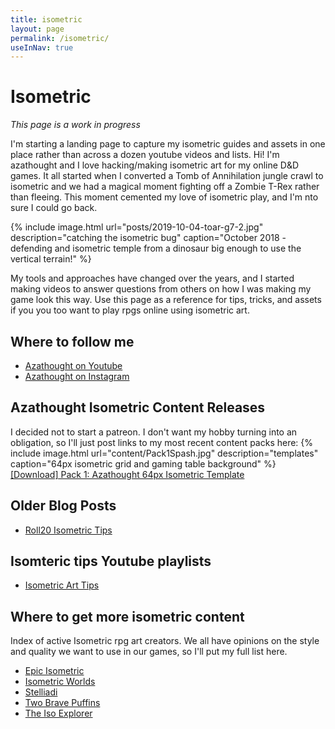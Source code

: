 ```yaml
---
title: isometric
layout: page
permalink: /isometric/
useInNav: true
---
```


# Isometric

*This page is a work in progress*

I'm starting a landing page to capture my isometric guides and assets in one place rather than across a dozen youtube videos and lists.  Hi! I'm azathought and I love hacking/making isometric art for my online D&D games. It all started when I converted a Tomb of Annihilation jungle crawl to isometric and we had a magical moment fighting off a Zombie T-Rex rather than fleeing. This moment cemented my love of isometric play, and I'm nto sure I could go back.

{% include image.html url="posts/2019-10-04-toar-g7-2.jpg" description="catching the isometric bug" caption="October 2018 - defending and isometric temple from a dinosaur big enough to use the vertical terrain!" %}

My tools and approaches have changed over the years, and I started making videos to answer questions from others on how I was making my game look this way.  Use this page as a reference for tips, tricks, and assets if you you too want to play rpgs online using isometric art.

## Where to follow me
* [Azathought on Youtube](https://www.youtube.com/azathought-games)
* [Azathought on Instagram](https://www.instagram.com/azathought_games/)

## Azathought Isometric Content Releases
I decided not to start a patreon. I don't want my hobby turning into an obligation, so I'll just post links to my most recent content packs here:
{% include image.html url="content/Pack1Spash.jpg" description="templates" caption="64px isometric grid and gaming table background" %}
[\[Download\] Pack 1: Azathought 64px Isometric Template](http://bit.ly/azathought-iso-template)


## Older Blog Posts
* [Roll20 Isometric Tips](/embracing-isometric-roll20/)

## Isomteric tips Youtube playlists
* [Isometric Art Tips](https://www.youtube.com/playlist?list=PLwozL5pYIL5RD3-1D9EHuHaUrHg1vb_pz)

## Where to get more isometric content
Index of active Isometric rpg art creators.  We all have opinions on the style and quality we want to use in our games, so I'll put my full list here.

* [Epic Isometric](https://www.patreon.com/epicisometric)
* [Isometric Worlds](https://www.patreon.com/isometricworlds)
* [Stelliadi](https://www.patreon.com/stelliadi_isometric)
* [Two Brave Puffins](https://www.patreon.com/TwoBravePuffins)
* [The Iso Explorer](https://www.patreon.com/theisoexplorer)